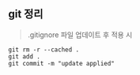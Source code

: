 ## git 정리

> .gitignore 파일 업데이트 후 적용 시

	git rm -r --cached .
	git add .
	git commit -m "update applied"